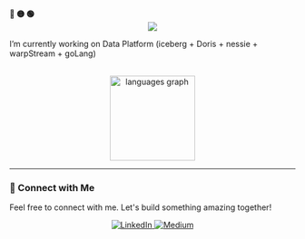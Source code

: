 <div align="left">
  <b><pwn>🔴 🟡 🟢</pwn></b>
</div>

<div align="center">
  <img src="https://readme-typing-svg.demolab.com/?lines=$+Hey,+I'm+Shubham+Tomar+:)&font=Fira%20Code&center=true&width=440&height=45&color=09e611&vCenter=true&pause=10&size=22" />
</div>
<div align="centre">
<p>I’m currently working on Data Platform (iceberg + Doris + nessie + warpStream + goLang)</p>

</div>

<br>

<div align="center">
  
  <img src="https://github-readme-stats.vercel.app/api/top-langs?username=shubham-tomar&locale=en&hide_title=false&layout=compact&card_width=320&langs_count=5&theme=dracula&hide_border=false" height="150" alt="languages graph"  />
</div>

---

### 🔗 Connect with Me

Feel free to connect with me. Let's build something amazing together!

<p align="center">
  <a href="https://linkedin.com/in/shubham-tomar-cs" target="_blank">
    <img alt="LinkedIn" src="https://img.shields.io/badge/LinkedIn-0A66C2?style=for-the-badge&logo=linkedin&logoColor=white" />
  </a>
  <a href="https://medium.com/@shubham-tomar" target="_blank">
    <img alt="Medium" src="https://img.shields.io/badge/Medium-12100E?style=for-the-badge&logo=medium&logoColor=white" />
  </a>
</p>

<!--
**shubham-tomar/shubham-tomar** is a ✨ _special_ ✨ repository because its `README.md` (this file) appears on your GitHub profile.

Here are some ideas to get you started:

- 🔭 I’m currently working on ...
- 🌱 I’m currently learning ...
- 👯 I’m looking to collaborate on ...
- 🤔 I’m looking for help with ...
- 💬 Ask me about ...
- 📫 How to reach me: ...
- 😄 Pronouns: ...
- ⚡ Fun fact: ...
-->
